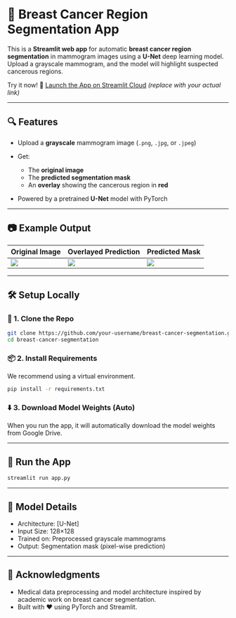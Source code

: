 # 🧬 Breast Cancer Region Segmentation App

This is a **Streamlit web app** for automatic **breast cancer region segmentation** in mammogram images using a **U-Net** deep learning model.
Upload a grayscale mammogram, and the model will highlight suspected cancerous regions.

Try it now!
🚀 [Launch the App on Streamlit Cloud](https://share.streamlit.io/your-username/your-repo-name/main/app.py) *(replace with your actual link)*

---

## 🔍 Features

* Upload a **grayscale** mammogram image (`.png`, `.jpg`, or `.jpeg`)
* Get:

  * The **original image**
  * The **predicted segmentation mask**
  * An **overlay** showing the cancerous region in **red**
* Powered by a pretrained **U-Net** model with PyTorch

---

## 📷 Example Output

| Original Image                | Overlayed Prediction         | Predicted Mask            |
| ----------------------------- | ---------------------------- | ------------------------- |
| ![](docs/sample-original.png) | ![](docs/sample-overlay.png) | ![](docs/sample-mask.png) |

---

## 🛠️ Setup Locally

### 🔧 1. Clone the Repo

```bash
git clone https://github.com/your-username/breast-cancer-segmentation.git
cd breast-cancer-segmentation
```

### 📦 2. Install Requirements

We recommend using a virtual environment.

```bash
pip install -r requirements.txt
```

### ⬇️ 3. Download Model Weights (Auto)

When you run the app, it will automatically download the model weights from Google Drive.

---

## 🚀 Run the App

```bash
streamlit run app.py
```

---

## 🧠 Model Details

* Architecture: [U-Net]
* Input Size: 128×128
* Trained on: Preprocessed grayscale mammograms
* Output: Segmentation mask (pixel-wise prediction)

---


## 🙌 Acknowledgments

* Medical data preprocessing and model architecture inspired by academic work on breast cancer segmentation.
* Built with ❤️ using PyTorch and Streamlit.

